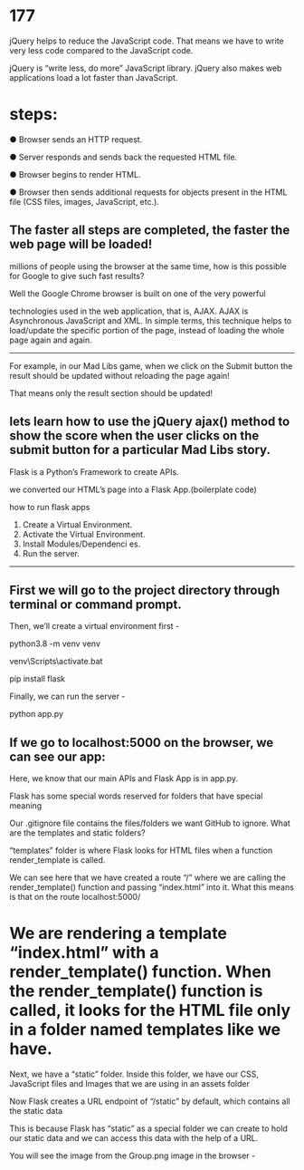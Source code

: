 # 177



jQuery helps to
reduce the JavaScript code.
That means we have to
write very less code
compared to the JavaScript
code.



jQuery is “write less, do more”
JavaScript library.
jQuery also makes web applications
load a lot faster than JavaScript.


steps:
======
● Browser sends an HTTP
request.

● Server responds and sends
back the requested HTML file.

● Browser begins to render
HTML.

● Browser then sends additional
requests for objects present in
the HTML file (CSS files,
images, JavaScript, etc.).

The faster all steps are completed, the
faster the web page will be loaded!
------------------------------------------------------------------------------------------
millions of people using the
browser at the same time, how is this
possible for Google to give such fast
results?

Well the Google Chrome browser is
built on one of the very powerful

technologies used in the web
application, that is, AJAX.
AJAX is Asynchronous JavaScript and
XML.
In simple terms, this technique helps
to load/update the specific portion of
the page, instead of loading the whole
page again and again.


______________________________________________________________________________________________________

For example, in our Mad Libs game,
when we click on the Submit button
the result should be updated without
reloading the page again!

That means only the result section
should be updated!

lets learn
how to use the jQuery ajax() method to
show the score when the user clicks
on the submit button for a particular
Mad Libs story.
--------------------------------------------------------------------------------------
Flask is a Python’s
Framework to create APIs.


we converted
our HTML’s page into a Flask App.(boilerplate code)

how to run flask apps
1. Create a Virtual
Environment.
2. Activate the Virtual
Environment.
3. Install
Modules/Dependenci
es.
4. Run the server.

-------------------------------------
First we will go to the project directory
through terminal or command prompt.
-----------------------------------------------------------------------------------------------------------------


Then, we’ll create a virtual
environment first -


python3.8 -m venv venv


venv\Scripts\activate.bat

pip install flask

Finally, we can run the server -

python app.py

If we go to localhost:5000 on the
browser, we can see our app:
-----------------------------------------------------------------------------
Here, we know that our main APIs and
Flask App is in app.py.


Flask
has some special words reserved for
folders that have special meaning

Our .gitignore file contains the
files/folders we want GitHub to ignore.
What are the templates and static
folders?

“templates” folder is where Flask
looks for HTML files when a function
render_template is called.


We can see here that we have created
a route “/” where we are calling the
render_template() function and
passing “index.html” into it.
What this means is that on the route
localhost:5000/

We are rendering a template
“index.html” with a
render_template() function.
When the render_template() function
is called, it looks for the HTML file only
in a folder named templates like we
have.
==================================================================================


Next, we have a “static” folder. Inside
this folder, we have our CSS,
JavaScript files and Images that we
are using in an assets folder



Now Flask creates a URL endpoint of
“/static” by default, which contains all
the static data

This is because Flask has “static” as
a special folder we can create to hold
our static data and we can access this
data with the help of a URL.


You will see the image from the
Group.png image in the browser -
